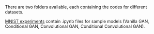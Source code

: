 There are two folders available, each containing the codes for different datasets. 

[MNIST experiments](https://github.com/sanazMj/Thesis_projects/tree/main/Chapter_1/Codes/MNIST%20experiments) contain .ipynb files for sample models (Vanilla GAN, Conditional GAN, Convolutional GAN, Conditional Convolutional GAN).
